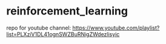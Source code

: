 # reinforcement_learning

repo for youtube channel: https://www.youtube.com/playlist?list=PLXziV1DL41ognSWZBuRNigZWdezlisyic
